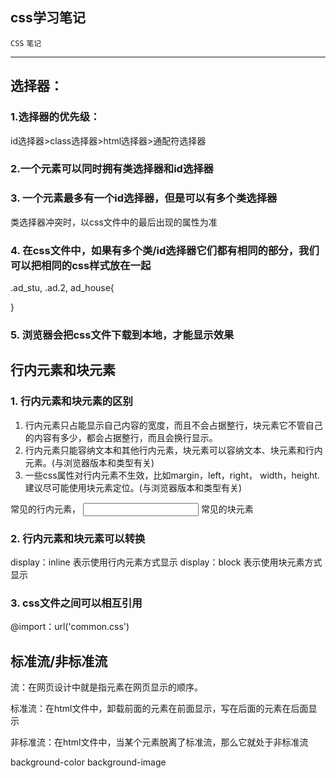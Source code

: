 ﻿## css学习笔记

`CSS` `笔记`

---


## 选择器：

### 1.选择器的优先级：

id选择器>class选择器>html选择器>通配符选择器

### 2.一个元素可以同时拥有类选择器和id选择器

### 3. 一个元素最多有一个id选择器，但是可以有多个类选择器

类选择器冲突时，以css文件中的最后出现的属性为准

### 4. 在css文件中，如果有多个类/id选择器它们都有相同的部分，我们可以把相同的css样式放在一起

.ad_stu, .ad.2, ad_house{

}

### 5. 浏览器会把css文件下载到本地，才能显示效果


## 行内元素和块元素

### 1. 行内元素和块元素的区别

1. 行内元素只占能显示自己内容的宽度，而且不会占据整行，块元素它不管自己的内容有多少，都会占据整行，而且会换行显示。
2. 行内元素只能容纳文本和其他行内元素，块元素可以容纳文本、块元素和行内元素。(与浏览器版本和类型有关)
3. 一些css属性对行内元素不生效，比如margin，left，right， width，height.建议尽可能使用块元素定位。(与浏览器版本和类型有关)

常见的行内元素，<a> <span> <input type="xxx">
常见的块元素 <div> <p>

### 2. 行内元素和块元素可以转换

display：inline  表示使用行内元素方式显示
display：block   表示使用块元素方式显示

### 3. css文件之间可以相互引用

@import：url('common.css')


## 标准流/非标准流

流：在网页设计中就是指元素在网页显示的顺序。

标准流：在html文件中，卸载前面的元素在前面显示，写在后面的元素在后面显示

非标准流：在html文件中，当某个元素脱离了标准流，那么它就处于非标准流

background-color 
background-image


